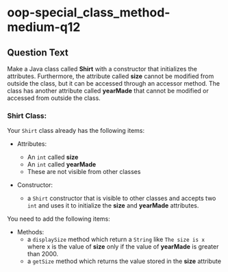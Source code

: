 # oop-special_class_method-medium-q12

## Question Text

Make a Java class called **Shirt** with a constructor that initializes the attributes. Furthermore, the attribute called
**size** cannot be modified from outside the class, but it can be accessed through an accessor method. The class has
another attribute called **yearMade** that cannot be modified or accessed from outside the class.

### Shirt Class:

Your `Shirt` class already has the following items:

- Attributes:
    - An `int` called **size**
    - An `int` called **yearMade**
    - These are not visible from other classes

- Constructor:
    - a `Shirt` constructor that is visible to other classes and accepts two `int` and uses it to initialize
      the **size** and **yearMade** attributes.

You need to add the following items:

- Methods:
    - a `displaySize` method which return a `String` like `The size is x` where x is the value of **size** only if the
      value of **yearMade** is greater than 2000.
    - a `getSize` method which returns the value stored in the **size** attribute